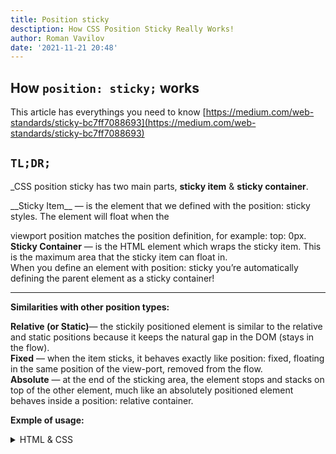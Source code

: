 ```yaml
---
title: Position sticky
desctiption: How CSS Position Sticky Really Works!
author: Roman Vavilov
date: '2021-11-21 20:48'
---
```


## How `position: sticky;` works
This article has everythings you need to know [https://medium.com/web-standards/sticky-bc7ff7088693](https://medium.com/web-standards/sticky-bc7ff7088693)

## `TL;DR;`

_CSS position sticky has two main parts, **sticky item** & **sticky container**.

<p>__Sticky Item__ — is the element that we defined with the position: sticky styles. The element will float when the</p>

viewport position matches the position definition, for example: top: 0px.
**Sticky Container** — is the HTML element which wraps the sticky item. This is the maximum area that the sticky item can
float in.<br>
When you define an element with position: sticky you’re automatically defining the parent element as a sticky
container!<br>
___

**Similarities with other position types:**

**Relative (or Static)**— the stickily positioned element is similar to the relative and static positions because it keeps
the natural gap in the DOM (stays in the flow).<br>
**Fixed** — when the item sticks, it behaves exactly like position: fixed, floating in the same position of the view-port,
removed from the flow.<br>
**Absolute** — at the end of the sticking area, the element stops and stacks on top of the other element, much like an
absolutely positioned element behaves inside a position: relative container.<br>

**Exmple of usage:**
<details><summary>HTML & CSS</summary>

```Html
<main class="main-container">
  <header class="main-header">HEADER</header>
  <div class="main-content">MAIN CONTENT</div>
  <footer class="main-footer">FOOTER</footer>
</main>
```
```Css
body{
  color:#fff;
  font-family:arial;
  font-weight:bold;
  font-size:40px;
}
.main-container{
  max-width:600px;
  margin:0 auto;
  border:solid 10px green;
  padding:10px;
  margin-top:40px;
}
.main-container *{
  padding:10px;
  background:#aaa;
  border:dashed 5px #000;
}
.main-container * + *{
  margin-top:20px;
}
.main-header{
  height:50px;
  background:#aaa;
  border-color:red;
}
.main-content{
  min-height:1000px;
}
.main-header{
  position:-webkit-sticky;
  position:sticky;
  top:0;
}
```
</details>
